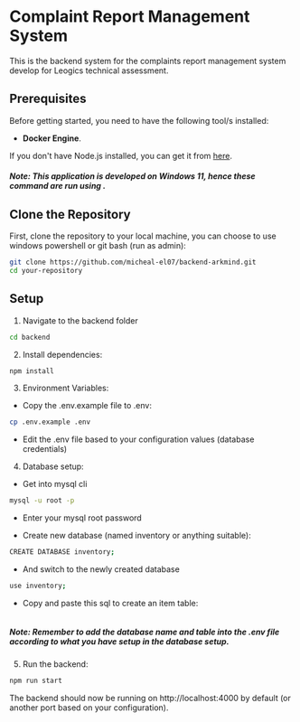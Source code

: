  # Complaint Report Management System

This is the backend system for the complaints report management system develop for Leogics technical assessment.

## Prerequisites

Before getting started, you need to have the following tool/s installed:

- **Docker Engine**.

If you don't have Node.js installed, you can get it from [here](https://docs.docker.com/get-started/get-docker/).

##### Note: This application is developed on Windows 11, hence these command are run using .


## Clone the Repository

First, clone the repository to your local machine, you can choose to use windows powershell or git bash (run as admin):

```bash
git clone https://github.com/micheal-el07/backend-arkmind.git
cd your-repository
```

## Setup
1. Navigate to the backend folder

```bash
cd backend
```

2. Install dependencies:
   
```bash
npm install
```

3. Environment Variables:
   
- Copy the .env.example file to .env:
```bash
cp .env.example .env
```
- Edit the .env file based to your configuration values (database credentials)

4. Database setup:
- Get into mysql cli
```bash
mysql -u root -p
```
- Enter your mysql root password

- Create new database (named inventory or anything suitable):
```bash
CREATE DATABASE inventory;
```
- And switch to the newly created database
```bash
use inventory;
```
- Copy and paste this sql to create an item table:
```sql
```


##### Note: Remember to add the database name and table into the .env file according to what you have setup in the database setup.

5. Run the backend:
```bash
npm run start
```

The backend should now be running on http://localhost:4000 by default (or another port based on your configuration).

